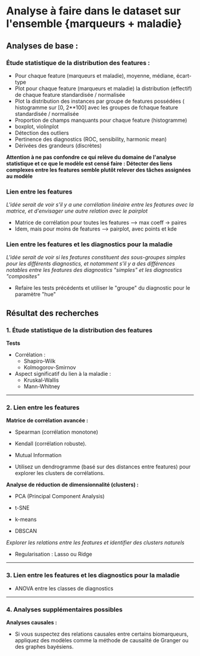# Analyse à faire dans le dataset sur l'ensemble {marqueurs + maladie}

## Analyses de base :

### Étude statistique de la distribution des features :

- Pour chaque feature (marqueurs et maladie), moyenne, médiane, écart-type
- Plot pour chaque feature (marqueurs et maladie) la distribution (effectif) de chaque feature standardisée / normalisée
- Plot la distribution des instances par groupe de features possédées ( histogramme sur [0, 2**100] avec les groupes de fchaque feature standardisée / normalisée
- Proportion de champs manquants pour chaque feature (histogramme)
- boxplot, violinplot
- Détection des outliers
- Pertinence des diagnostics (ROC, sensibility, harmonic mean)
- Dérivées des grandeurs (discrètes)


**Attention à ne pas confondre ce qui relève du domaine de l'analyse statistique et ce que le modèle est censé faire : Détecter des liens complexes entre les features semble plutôt relever des tâches assignées au modèle**


### Lien entre les features

*L'idée serait de voir s'il y a une corrélation linéaire entre les features avec la matrice, et d'envisager une autre relation avec le pairplot*

- Matrice de corrélation pour toutes les features --> max coeff -> paires
- Idem, mais pour moins de features --> pairplot, avec points et kde


### Lien entre les features et les diagnostics pour la maladie

*L'idée serait de voir si les features constituent des sous-groupes simples pour les différents diagnostics, et notamment s'il y a des différences notables entre les features des diagnostics "simples" et les diagnostics "composites"*

- Refaire les tests précédents et utiliser le "groupe" du diagnostic pour le paramètre "hue"



## Résultat des recherches

### **1. Étude statistique de la distribution des features**

**Tests**
   - Corrélation : 
      - Shapiro-Wilk
      - Kolmogorov-Smirnov
   - Aspect significatif du lien à la maladie :
      - Kruskal-Wallis
      - Mann-Whitney

---

### **2. Lien entre les features**

**Matrice de corrélation avancée :**
   - Spearman (corrélation monotone)
   - Kendall (corrélation robuste).
   - Mutual Information

- Utilisez un dendrogramme (basé sur des distances entre features) pour explorer les clusters de corrélations.

**Analyse de réduction de dimensionnalité (clusters) :**
   - PCA (Principal Component Analysis)
   - t-SNE

   - k-means
   - DBSCAN

*Explorer les relations entre les features et identifier des clusters naturels*

- Regularisation : Lasso ou Ridge

---

### **3. Lien entre les features et les diagnostics pour la maladie**

- ANOVA entre les classes de diagnostics

---

### **4. Analyses supplémentaires possibles**

**Analyses causales :**
   - Si vous suspectez des relations causales entre certains biomarqueurs, appliquez des modèles comme la méthode de causalité de Granger ou des graphes bayésiens.

